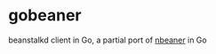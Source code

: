 gobeaner
========

beanstalkd client in Go, a partial port of [nbeaner](https://github.com/sufish/nbeaner) in Go
